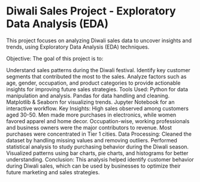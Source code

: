 # Diwali Sales Project - Exploratory Data Analysis (EDA)
This project focuses on analyzing Diwali sales data to uncover insights and trends, using Exploratory Data Analysis (EDA) techniques.

Objective:
The goal of this project is to:

Understand sales patterns during the Diwali festival.
Identify key customer segments that contributed the most to the sales.
Analyze factors such as age, gender, occupation, and product categories to provide actionable insights for improving future sales strategies.
Tools Used:
Python for data manipulation and analysis.
Pandas for data handling and cleaning.
Matplotlib & Seaborn for visualizing trends.
Jupyter Notebook for an interactive workflow.
Key Insights:
High sales observed among customers aged 30-50.
Men made more purchases in electronics, while women favored apparel and home decor.
Occupation-wise, working professionals and business owners were the major contributors to revenue.
Most purchases were concentrated in Tier 1 cities.
Data Processing:
Cleaned the dataset by handling missing values and removing outliers.
Performed statistical analysis to study purchasing behavior during the Diwali season.
Visualized patterns using bar charts, pie charts, and histograms for better understanding.
Conclusion:
This analysis helped identify customer behavior during Diwali sales, which can be used by businesses to optimize their future marketing and sales strategies.
